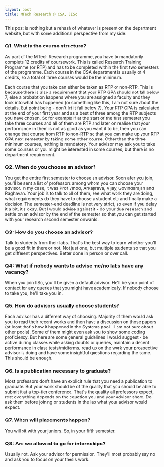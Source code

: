 ```yaml
---
layout: post
title: MTech Research @ CSA, IISc
---
```


This post is nothing but a rehash of whatever is present on the department website, but with some additional perspective from my side:

### Q1. What is the course structure?

As part of the MTech Research programme, you have to mandatorily complete 12 credits of coursework. This is called Research Training Programme (or RTP) and has to be completed within the first two semesters of the programme. Each course in the CSA department is usually of 4 credits, so a total of three courses would be the minimum. 

Each course that you take can either be taken as RTP or non-RTP. This is because there is also a requirement that your RTP GPA should not fall below 7, else a probabtion happens where you are assigned a faculty and they look into what has happened (or something like this, I am not sure about the details. But point being - don't let it fall below 7). Your RTP GPA is calculated at the end of your first year and as a best of three among the RTP subjects you have chosen. So for example if at the start of the first semester you take three courses and all of them are RTP and later on realise that your performance in them is not as good as you want it to be, then you can change that course from RTP to non-RTP so that you can make up your RTP GPA next semester by taking some other course. Other than the three minimum courses, nothing is mandatory. Your advisor may ask you to take some courses or you might be interested in some courses, but there is no department requirement.

### Q2. When do you choose an advisor?

You get the entire first semester to choose an advisor. Soon afer you join, you'll be sent a list of professors among whom you can choose your advisor. In my case, it was Prof Vinod, Arkaprava, Vijay, Govindarajan and Raghavan. Your job is to talk to all of them, see what work they are doing, what requirements do they have to choose a student etc and finally make a decision. The semester-end deadline is not very strict, so even if you delay it a bit, it's okay. But I would advise against it - do your due research and settle on an advisor by the end of the semester so that you can get started with your research second semester onwards.

### Q3: How do you choose an advisor?

Talk to students from their labs. That's the best way to learn whether you'll be a good fit in there or not. Not just one, but multiple students so that you get different perspectives. Better done in person or over call.

### Q4: What if nobody wants to advise me/no labs have any vacancy?

When you join IISc, you'll be given a default advisor. He'll be your point of contact for any queries that you might have academically. If nobody choose to take you, he'll take you in.

### Q5. How do advisors usually choose students?

Each advisor has a different way of choosing. Majority of them would ask you to read their recent works and then have a discussion on those papers (at least that's how it happened in the Systems pool - I am not sure about other pools). Some of them might even ask you to show some coding proficiency. But here are some general guidelines I would suggest - be active during classes while asking doubts or queries, maintain a decent performance in class tests/midterms, read up on the work your prospective advisor is doing and have some insightful questions regarding the same. This should be enough.

### Q6. Is a publication necessary to graduate?

Most professors don't have an explicit rule that you need a publication to graduate. But your work should be of the quality that you should be able to submit it at a top-tier conference. That's the quality all professors expect, rest everything depends on the equation you and your advisor share. Do ask them before joining or students in the lab what your advisor would expect.

### Q7. When will placements happen?

You will sit with your juniors. So, in your fifth semester.

### Q8: Are we allowed to go for internships?

Usually not. Ask your advisor for permission. They'll most probably say no and ask you to focus on your thesis work.



